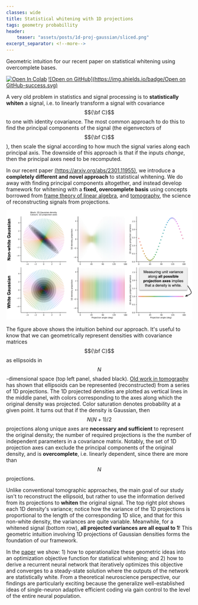 ```yaml
---
classes: wide
title: Statistical whitening with 1D projections
tags: geometry probabillity
header:
    teaser: "assets/posts/1d-proj-gaussian/sliced.png"
excerpt_separator: <!--more-->
---
```

Geometric intuition for our recent paper on statistical whitening using overcomplete bases.
<!--more-->
[![Open In Colab](https://colab.research.google.com/assets/colab-badge.svg)](https://colab.research.google.com/github/lyndond/lyndond.github.io/blob/master/code/2023-03-05-1d-proj-gaussian.ipynb)
[![Open on GitHub](https://img.shields.io/badge/Open on GitHub-success.svg)](https://github.com/lyndond/lyndond.github.io/blob/master/code/2023-03-05-1d-proj-gaussian.ipynb)

<!-- describe statistical whitening and history -->
A very old problem in statistics and signal processing is to **statistically whiten** a signal, i.e. to linearly transform a signal with covariance $${\bf C}$$ to one with identity covariance. The most common approach to do this to find the principal components of the signal (the eigenvectors of $${\bf C}$$), then scale the signal according to how much the signal varies along each principal axis. The downside of this approach is that if the inputs _change_, then the principal axes need to be recomputed.

In our recent paper [(https://arxiv.org/abs/2301.11955)](https://arxiv.org/abs/2301.11955), we introduce a **completely different and novel approach** to statistical whitening. We do away with finding principal components altogether, and instead develop  framework for whitening with a **fixed, overcomplete basis** using concepts borrowed from [frame theory of linear algebra](https://en.wikipedia.org/wiki/Frame_(linear_algebra)), and [tomography](https://en.wikipedia.org/wiki/Tomography), the science of reconstructing signals from projections.

![png](/assets/posts/1d-proj-gaussian/1d_intuition.png)

The figure above shows the intuition behind our approach. It's useful to know that we can geometrically represent densities with covariance matrices $${\bf C}$$ as ellipsoids in $$N$$-dimensional space (top left panel, shaded black). [Old work in tomography](https://doi.org/10.1006/cgip.1994.1012) has shown that ellipsoids can be represented (reconstructed) from a series of 1D projections. The 1D projected densities are plotted as vertical lines in the middle panel, with colors corresponding to the axes along which the original density was projected. Color saturation denotes probability at a given point. It turns out that if the density is Gaussian, then $$N(N+1)/2$$ projections along unique axes are **necessary and sufficient** to represent the original density; the number of required projections is the the number of independent parameters in a covariance matrix. Notably, the set of 1D projection axes can exclude the principal components of the original density, and is **overcomplete**, i.e. linearly dependent, since there are more than $$N$$ projections.

Unlike conventional tomographic approaches, the main goal of our study isn't to reconstruct the ellipsoid, but rather to use the information derived from its projections to **whiten** the original signal. The top right plot shows each 1D density's variance; notice how the variance of the 1D projections is proportional to the length of the corresponding 1D slice, and that for this non-white density, the variances are quite variable. Meanwhile, for a whitened signal (bottom row), **all projected variances are all equal to 1**! This geometric intuition involving 1D projections of Gaussian densities forms the foundation of our framework.

In the [paper](https://arxiv.org/abs/2301.11955) we show: 1) how to operationalize these geometric ideas into an optimization objective function for statistical whitening; and 2) how to derive a recurrent neural network that iteratively optimizes this objective and converges to a steady-state solution where the outputs of the network are statistically white. From a theoretical neuroscience perspective, our findings are particularly exciting because the generalize well-established ideas of single-neuron adaptive efficient coding via gain control to the level of the entire neural population.
